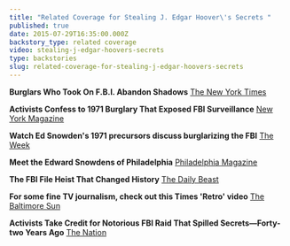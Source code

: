 ```yaml
---
title: "Related Coverage for Stealing J. Edgar Hoover\'s Secrets "
published: true
date: 2015-07-29T16:35:00.000Z
backstory_type: related coverage
video: stealing-j-edgar-hoovers-secrets
type: backstories
slug: related-coverage-for-stealing-j-edgar-hoovers-secrets
---
```


**Burglars Who Took On F.B.I. Abandon Shadows**
[The New York Times](http://www.nytimes.com/2014/01/07/us/burglars-who-took-on-fbi-abandon-shadows.html?hp&_r=0)

**Activists Confess to 1971 Burglary That Exposed FBI Surveillance**
[New York Magazine](http://nymag.com/daily/intelligencer/2014/01/activists-confess-to-1971-fbi-office-burglary.html)

**Watch Ed Snowden's 1971 precursors discuss burglarizing the FBI**
[The Week](http://theweek.com/articles/453515/watch-ed-snowdens-1971-precursors-discuss-burglarizing-fbi)

**Meet the Edward Snowdens of Philadelphia**
[Philadelphia Magazine ](http://www.phillymag.com/news/2014/01/07/meet-edward-snowdens-philadelphia/)

**The FBI File Heist That Changed History**
[The Daily Beast](http://www.thedailybeast.com/articles/2014/01/07/the-fbi-file-heist-that-changed-history.html)

**For some fine TV journalism, check out this Times 'Retro' video**
[The Baltimore Sun](http://www.baltimoresun.com/entertainment/tv/z-on-tv-blog/bal-new-york-times-video-1971-fbi-theft-retro-report-shines-20140107-story.html)

**Activists Take Credit for Notorious FBI Raid That Spilled Secrets—Forty-two Years Ago**
[The Nation](http://www.thenation.com/article/activists-take-credit-notorious-fbi-raid-spilled-secrets-forty-two-years-ago/)

